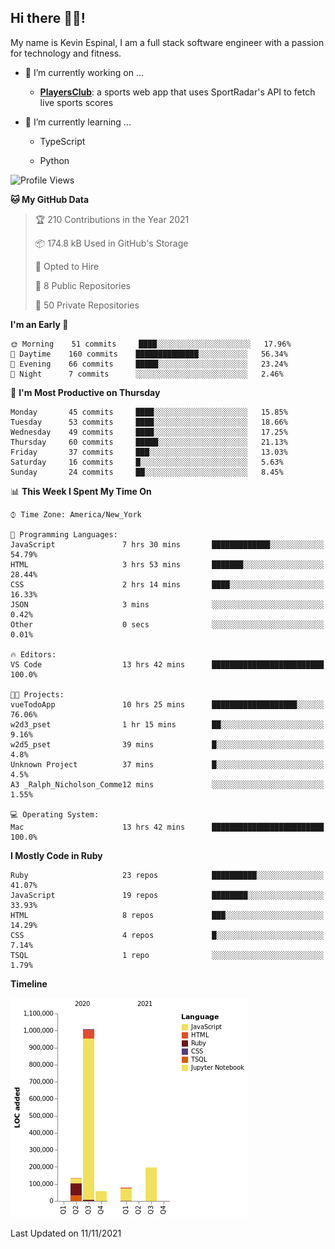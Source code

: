 ## Hi there 👋🏽!

My name is Kevin Espinal, I am a full stack software engineer with a passion for technology and fitness.

- 🔭 I’m currently working on ...

     - **[PlayersClub](https://playersclub.herokuapp.com/#/)**: a sports web app that uses SportRadar's API to fetch live sports scores

- 🌱 I’m currently learning ...

     - TypeScript
     
     - Python
     
<!--START_SECTION:waka-->
![Profile Views](http://img.shields.io/badge/Profile%20Views-0-blue)

**🐱 My GitHub Data** 

> 🏆 210 Contributions in the Year 2021
 > 
> 📦 174.8 kB Used in GitHub's Storage 
 > 
> 💼 Opted to Hire
 > 
> 📜 8 Public Repositories 
 > 
> 🔑 50 Private Repositories  
 > 
**I'm an Early 🐤** 

```text
🌞 Morning    51 commits     ████░░░░░░░░░░░░░░░░░░░░░   17.96% 
🌆 Daytime    160 commits    ██████████████░░░░░░░░░░░   56.34% 
🌃 Evening    66 commits     █████░░░░░░░░░░░░░░░░░░░░   23.24% 
🌙 Night      7 commits      ░░░░░░░░░░░░░░░░░░░░░░░░░   2.46%

```
📅 **I'm Most Productive on Thursday** 

```text
Monday       45 commits     ████░░░░░░░░░░░░░░░░░░░░░   15.85% 
Tuesday      53 commits     ████░░░░░░░░░░░░░░░░░░░░░   18.66% 
Wednesday    49 commits     ████░░░░░░░░░░░░░░░░░░░░░   17.25% 
Thursday     60 commits     █████░░░░░░░░░░░░░░░░░░░░   21.13% 
Friday       37 commits     ███░░░░░░░░░░░░░░░░░░░░░░   13.03% 
Saturday     16 commits     █░░░░░░░░░░░░░░░░░░░░░░░░   5.63% 
Sunday       24 commits     ██░░░░░░░░░░░░░░░░░░░░░░░   8.45%

```


📊 **This Week I Spent My Time On** 

```text
⌚︎ Time Zone: America/New_York

💬 Programming Languages: 
JavaScript               7 hrs 30 mins       █████████████░░░░░░░░░░░░   54.79% 
HTML                     3 hrs 53 mins       ███████░░░░░░░░░░░░░░░░░░   28.44% 
CSS                      2 hrs 14 mins       ████░░░░░░░░░░░░░░░░░░░░░   16.33% 
JSON                     3 mins              ░░░░░░░░░░░░░░░░░░░░░░░░░   0.42% 
Other                    0 secs              ░░░░░░░░░░░░░░░░░░░░░░░░░   0.01%

🔥 Editors: 
VS Code                  13 hrs 42 mins      █████████████████████████   100.0%

🐱‍💻 Projects: 
vueTodoApp               10 hrs 25 mins      ███████████████████░░░░░░   76.06% 
w2d3_pset                1 hr 15 mins        ██░░░░░░░░░░░░░░░░░░░░░░░   9.16% 
w2d5_pset                39 mins             █░░░░░░░░░░░░░░░░░░░░░░░░   4.8% 
Unknown Project          37 mins             █░░░░░░░░░░░░░░░░░░░░░░░░   4.5% 
A3 _Ralph_Nicholson_Comme12 mins             ░░░░░░░░░░░░░░░░░░░░░░░░░   1.55%

💻 Operating System: 
Mac                      13 hrs 42 mins      █████████████████████████   100.0%

```

**I Mostly Code in Ruby** 

```text
Ruby                     23 repos            ██████████░░░░░░░░░░░░░░░   41.07% 
JavaScript               19 repos            ████████░░░░░░░░░░░░░░░░░   33.93% 
HTML                     8 repos             ███░░░░░░░░░░░░░░░░░░░░░░   14.29% 
CSS                      4 repos             █░░░░░░░░░░░░░░░░░░░░░░░░   7.14% 
TSQL                     1 repo              ░░░░░░░░░░░░░░░░░░░░░░░░░   1.79%

```


**Timeline**

![Chart not found](https://raw.githubusercontent.com/espinalk212/espinalk212/main/charts/bar_graph.png) 


 Last Updated on 11/11/2021
<!--END_SECTION:waka-->


<!--
**espinalk212/espinalk212** is a ✨ _special_ ✨ repository because its `README.md` (this file) appears on your GitHub profile.

Here are some ideas to get you started:

- 🔭 I’m currently working on ...
- 🌱 I’m currently learning ...
- 👯 I’m looking to collaborate on ...
- 🤔 I’m looking for help with ...
- 💬 Ask me about ...
- 📫 How to reach me: ...
- 😄 Pronouns: ...
- ⚡ Fun fact: ...
-->

